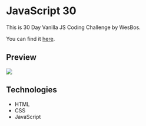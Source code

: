 # JavaScript 30

This is 30 Day Vanilla JS Coding Challenge by WesBos.

You can find it [here](https://kami3la.github.io/JavaScript30/).


## Preview

<img src="https://res.cloudinary.com/dyj4k9tr0/image/upload/v1630605626/preview_achctd.png" />

## Technologies
- HTML
- CSS
- JavaScript